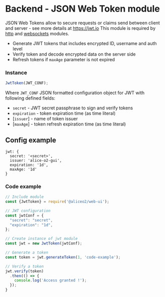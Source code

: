 # Backend - JSON Web Token module
JSON Web Tokens allow to secure requests or claims send between client and server - see more details at https://jwt.io
This module is required by [http](http-server.md) and [websockets](websockets.md) modules.
 * Generate JWT tokens that includes encrypted ID, username and auth level
 * Verify token and decode encrypted data on the server side
 * Refresh tokens if `maxAge` parameter is not expired

### Instance
```js
JwtToken(JWT_CONF);
```
Where
 `JWT_CONF` JSON formatted configuration object for JWT with following defined fields:
   * `secret` - JWT secret passphrase to sign and verify tokens
   * `expiration` - token expiration time (as time literal)
   * [`issuer`] - name of token issuer
   * [`maxAge`] - token refresh expiration time (as time literal)

## Config example
```
jwt: {
  secret: '<secret>',
  issuer: 'alice-o2-gui',
  expiration: '1d',
  maxAge: '1d'
}
```

### Code example
```js
// Include module
const {JwtToken} = require('@aliceo2/web-ui');

// JWT configuration
const jwtConf = {
  "secret": "secret",
  "expiration": "1d",
};

// Create instance of jwt module
const jwt = new JwtToken(jwtConf);

// Generate a token
const token = jwt.generateToken(1, 'code-example');

// Verify a token
jwt.verify(token)
  .then(() => {
    console.log('Access granted !');
  });
}
```
